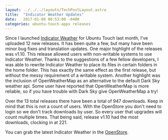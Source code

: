```yaml
---
layout: ../../../layouts/TechPostLayout.astro
title:  "Indicator Weather Updates"
date:   2017-01-08 00:53:00 -0400
categories: ubuntu-touch-apps releases
---
```


Since I launched [Indicator Weather](https://open.uappexplorer.com/app/indicator-weather.bhdouglass)
for Ubuntu Touch last month, I've uploaded 12 new releases. It has been quite a
few, but many have been minor bug fixes and translation updates. One major
highlight of the releases was v1.10. This release allowed users with non-writable
systems to use Indicator Weather. Thanks to the suggestions of a few fellow
developers, I was able to rewrite Indicator Weather to place its files in certain
folders in the home folder. This has exactly the same effect as the first release,
but without the messy requirement of a writable system. Another highlight was
the inclusion of OpenWeatherMap as an alternative to the default Dark Sky weather
api. Some user have reported that OpenWeatherMap is more reliable, so if you have
trouble with Dark Sky give OpenWeatherMap a try!

Over the 13 total releases there have been a total of 947 downloads. Keep in
mind that this is not a count of users. With the OpenStore you don't need to
login so we don't track downloads by user. So every user that upgrades will count
multiple times. That being said, release v1.10 had the most downloads, clocking
in at 221.

You can grab the latest Indicator Weather in the [OpenStore](https://open.uappexplorer.com/app/indicator-weather.bhdouglass).
